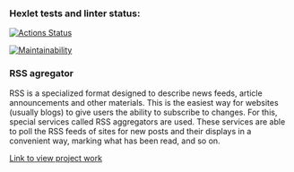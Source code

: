 ### Hexlet tests and linter status:

[![Actions Status](https://github.com/Murat72/frontend-project-11/workflows/hexlet-check/badge.svg)](https://github.com/Murat72/frontend-project-11/actions)

[![Maintainability](https://api.codeclimate.com/v1/badges/2900c4438c760849d7e6/maintainability)](https://codeclimate.com/github/Murat72/frontend-project-11/maintainability)

### RSS agregator

RSS is a specialized format designed to describe news feeds, article announcements and other materials. This is the easiest way for websites (usually blogs) to give users the ability to subscribe to changes. For this, special services called RSS aggregators are used. These services are able to poll the RSS feeds of sites for new posts and their displays in a convenient way, marking what has been read, and so on.

[Link to view project work](https://frontend-project-11-onyh6wmsq-murat72.vercel.app)
